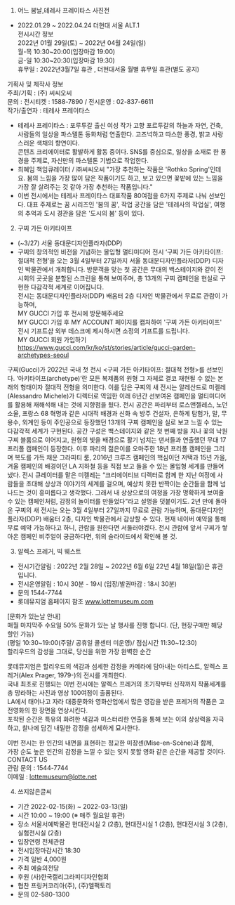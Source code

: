 1. 어느 봄날,테레사 프레이타스 사진전
- 2022.01.29 ~ 2022.04.24 더현대 서울 ALT.1  
전시시간 정보  
2022년 01월 29일(토) ~ 2022년 04월 24일(일)  
월-목 10:30~20:00(입장마감 19:00)  
금-일 10:30~20:30(입장마감 19:30)  
휴무일 : 2022년3월7일 휴관 , 더현대서울 월별 휴무일 휴관(별도 공지)  

기획사 및 제작사 정보  
주최/기획 : (주) 씨씨오씨  
문의 : 전시티켓 : 1588-7890 / 전시운영 : 02-837-6611  
작가/출연자 : 테레사 프레이타스  
- 테레사 프레이타스 : 포루투갈 출신 여성 작가
    고향 포르투갈의 하늘과 자연, 건축, 사람들의 일상을 파스텔톤 동화처럼 연출한다. 고즈넉하고 따스한 풍경, 밝고 사랑스러운 색채의 향연이다.  
    콘텐츠 크리에이터로 활발하게 활동 중이다.
    SNS를 중심으로, 일상을 소재로 한 풍경을 주제로, 자신만의 파스텔톤 기법으로 작업한다.
- 최혜임 책임큐레이터 / ㈜씨씨오씨
    "가장 추천하는 작품은 'Rothko Spring'인데요. 봄의 느낌을 가장 많이 담은 작품이기도 하고, 보고 있으면 꽃밭에 있는 느낌을 가장 잘 살려주는 것 같아 가장 추천하는 작품입니다."
- 이번 전시에서는 테레사 프레이타스 대표작품 80여점을   6가지 주제로 나눠 선보인다. 대표 주제로는 꿈 시리즈인 '봄의 꿈', 작업 공간을 담은 '테레사의 작업실', 여행의 추억과 도시 경관을 담은 '도시의 봄' 등이 있다.

2. 구찌 가든 아키타이프
- (~3/27) 서울 동대문디자인플라자(DDP)
- 구찌의 창의적인 비전을 기념하는 몰입형 멀티미디어 전시 ‘구찌 가든 아키타이프: 절대적 전형’을 오는 3월 4일부터 27일까지 서울 동대문디자인플라자(DDP) 디자인 박물관에서 개최합니다.
방문객을 맞는 첫 공간은 무대의 백스테이지와 같이 전시회의 곳곳을 분할된 스크린을 통해 보여주며, 총 13개의 구찌 캠페인을 현실로 구현한 다감각적 세계로 이어집니다.  
전시는 동대문디자인플라자(DDP) 배움터 2층 디자인 박물관에서 무료로 관람이 가능하며,  
MY GUCCI 가입 후 전시에 방문해주세요  
MY GUCCI 가입 후 MY ACCOUNT 페이지를 캡처하여 '구찌 가든 아키타이프' 전시 기프트샵 외부 데스크에 제시하시면 소정의 기프트를 드립니다.  
MY GUCCI 회원 가입하기  
https://www.gucci.com/kr/ko/st/stories/article/gucci-garden-archetypes-seoul

구찌(Gucci)가 2022년 국내 첫 전시 <구찌 가든 아키타이프: 절대적 전형>를 선보인다. ‘아키타이프(archetype)’란 모든 복제품의 원형 그 자체로 결코 재현될 수 없는 본래의 형태이자 절대적 전형을 의미한다. 이를 담은 구찌의 새 전시는 알레산드로 미켈레(Alessandro Michele)가 디렉터로 역임한 이래 6년간 선보여온 캠페인을 멀티미디어를 활용해 재해석해 내는 것에 지향점을 뒀다. 전시 공간은 파리부터 로스앤젤레스, 노던 소울, 프랑스 68 혁명과 같은 시대적 배경과 신화 속 방주 건설자, 은하계 탐험가, 말, 무용수, 외계인 등이 주인공으로 등장했던 13개의 구찌 캠페인을 실로 보고 느낄 수 있는 다감각적 세계가 구현된다. 공간 구성은 백스테이지와 같은 첫 번째 방을 지나 꽃의 낙원 구찌 블룸으로 이어지고, 원형의 빛을 배경으로 활기 넘치는 댄서들과 연출했던 무대 17 프리폴 캠페인이 등장한다. 이후 파리의 젊은이를 오마주한 18년 프리폴 캠페인을 그리며 복도를 가득 채운 그라피티 룸, 2016년 크루즈 캠페인의 핵심이던 저택과 15년 가을, 겨울 캠페인의 배경이던 LA 지하철 등을 직접 보고 들을 수 있는 몰입형 세계를 만들어냈다.
전시 큐레이터를 맡은 미켈레는 “크리에이티브 디렉터로 함께 한 지난 여정에 사람들을 초대해 상상과 이야기의 세계를 걸으며, 예상치 못한 반짝이는 순간들을 함께 넘나드는 것이 흥미롭다고 생각했다. 그래서 내 상상으로의 여정을 가장 명확하게 보여줄 수 있는 캠페인처럼, 감정의 놀이터를 만들었다”라고 설명을 덧붙이기도. 2년 만에 돌아온 구찌의 새 전시는 오는 3월 4일부터 27일까지 무료로 관람 가능하며, 동대문디자인플라자(DDP) 배움터 2층, 디자인 박물관에서 감상할 수 있다. 현재 네이버 예약을 통해 무료 예약 가능하다고 하니, 관람을 원한다면 서둘러야겠다. 전시 관람에 앞서 구찌가 쌓아온 캠페인 비주얼이 궁금하다면, 위의 슬라이드에서 확인해 볼 것.

3. 알렉스 프레거, 빅 웨스트
- 전시기간알림 : 2022년 2월 28일 ~ 2022년 6월 6일 22년 4월 18일(월)은 휴관입니다.
- 전시운영알림 : 10시 30분 - 19시 (입장/발권마감 : 18시 30분)
- 문의 1544-7744
- 롯데뮤지엄 홈페이지 참조 www.lottemuseum.com  

[문화가 있는날 안내]  
매월 마지막주 수요일 50% 문화가 있는 날 행사를 진행 합니다. (단, 현장구매만 해당 할인 가능)  
(평일 10:30~19:00(주말/ 공휴일 콜센터 미운영)/ 점심시간 11:30~12:30)  
할리우드의 감성을 그대로, 당신을 위한 가장 완벽한 순간   

롯데뮤지엄은 할리우드의 색감과 섬세한 감정을 카메라에 담아내는 아티스트, 알렉스 프레거(Alex Prager, 1979-)의 전시를 개최한다.  
국내 최초로 진행되는 이번 전시에는 알렉스 프레거의 초기작부터 신작까지 작품세계를 총 망라하는 사진과 영상 100여점이 출품된다.  
LA에서 태어나고 자라 대중문화와 영화산업에서 많은 영감을 받은 프레거의 작품은 고전영화의 한 장면을 연상시킨다.  
포착된 순간은 특유의 화려한 색감과 미스터리한 연출을 통해 보는 이의 상상력을 자극하고, 찰나에 담긴 내밀한 감정을 섬세하게 묘사한다.  

이번 전시는 한 인간의 내면을 표현하는 정교한 미장센(Mise-en-Scène)과 함께,  
가장 순도 높은 인간의 감정을 느낄 수 있는 잊지 못할 영화 같은 순간을 제공할 것이다.  
CONTACT US  
관람 문의 : 1544-7744  
이메일 : lottemuseum@lotte.net

4. 쓰지않은글씨
- 기간	2022-02-15(화) ~ 2022-03-13(일)  
- 시간	10:00 ~ 19:00 (※ 매주 월요일 휴관)  
- 장소	서울서예박물관 현대전시실 2 (2층), 현대전시실 1 (2층), 현대전시실 3 (2층), 실험전시실 (2층)  
- 입장연령	전체관람  
- 전시입장마감시간	18:30  
- 가격	일반 4,000원  
- 주최	예술의전당  
- 후원	(사)한국캘리그라피디자인협회  
- 협찬	프링커코리아(주), (주)엘팩토리  
- 문의	02-580-1300  